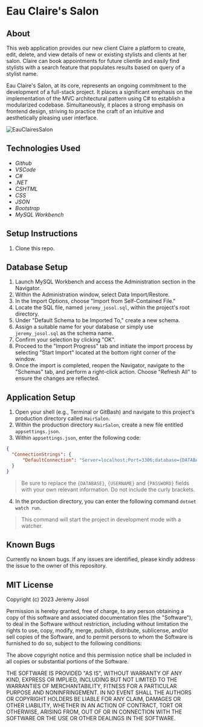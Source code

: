 # Eau Claire's Salon

## About
This web application provides our new client Claire a platform to create, edit, delete, and view details of new or existing stylists and clients at her salon. Claire can book appointments for future clientle and easily find stylists with a search feature that populates results based on query of a stylist name. 

Eau Claire's Salon, at its core, represents an ongoing commitment to the development of a full-stack project. It places a significant emphasis on the implementation of the MVC architectural pattern using C# to establish a modularized codebase. Simultaneously, it places a strong emphasis on frontend design, striving to practice the craft of an intuitive and aesthetically pleasing user interface.

![EauClairesSalon](https://github.com/jeremyjosol/EauClairesSalon/blob/main/HairSalon/wwwroot/img/HairSalon.jpg?raw=true)

## Technologies Used
* _Github_
* _VSCode_
* _C#_
* _.NET_
* _CSHTML_
* _CSS_
* _JSON_
* _Bootstrap_
* _MySQL Workbench_

## Setup Instructions

1. Clone this repo.

## Database Setup

1. Launch MySQL Workbench and access the Administration section in the Navigator.
2. Within the Administration window, select Data Import/Restore.
3. In the Import Options, choose "Import from Self-Contained File."
4. Locate the SQL file, named `jeremy_josol.sql`, within the project's root directory.
5. Under "Default Schema to be Imported To," create a new schema.
6. Assign a suitable name for your database or simply use `jeremy_josol.sql` as the schema name.
7. Confirm your selection by clicking "OK".
8. Proceed to the "Import Progress" tab and initiate the import process by selecting "Start Import" located at the bottom right corner of the window.
9. Once the import is completed, reopen the Navigator, navigate to the "Schemas" tab, and perform a right-click action. Choose "Refresh All" to ensure the changes are reflected.

## Application Setup

1. Open your shell (e.g., Terminal or GitBash) and navigate to this project's production directory called `HairSalon`. 
2. Within the production directory `HairSalon`, create a new file entitled `appsettings.json`.
3. Within `appsettings.json`, enter the following code:
```json
{
  "ConnectionStrings": {
      "DefaultConnection": "Server=localhost;Port=3306;database={DATABASE};uid={USERNAME};pwd={PASSWORD};",
  }
}
```
  > Be sure to replace the `{DATABASE}`, `{USERNAME}` and `{PASSWORD}` fields with your own relevant information. Do not include the curly brackets.
4. In the production directory, you can enter the following command `dotnet watch run`.
  > This command will start the project in development mode with a watcher.

## Known Bugs

Currently no known bugs. If any issues are identified, please kindly address the issue to the owner of this repository.

## MIT License

Copyright (c) 2023 Jeremy Josol

Permission is hereby granted, free of charge, to any person obtaining a copy of this software and associated documentation files (the "Software"), to deal in the Software without restriction, including without limitation the rights to use, copy, modify, merge, publish, distribute, sublicense, and/or sell copies of the Software, and to permit persons to whom the Software is furnished to do so, subject to the following conditions:

The above copyright notice and this permission notice shall be included in all copies or substantial portions of the Software.

THE SOFTWARE IS PROVIDED "AS IS", WITHOUT WARRANTY OF ANY KIND, EXPRESS OR IMPLIED, INCLUDING BUT NOT LIMITED TO THE WARRANTIES OF MERCHANTABILITY, FITNESS FOR A PARTICULAR PURPOSE AND NONINFRINGEMENT. IN NO EVENT SHALL THE AUTHORS OR COPYRIGHT HOLDERS BE LIABLE FOR ANY CLAIM, DAMAGES OR OTHER LIABILITY, WHETHER IN AN ACTION OF CONTRACT, TORT OR OTHERWISE, ARISING FROM, OUT OF OR IN CONNECTION WITH THE SOFTWARE OR THE USE OR OTHER DEALINGS IN THE SOFTWARE.